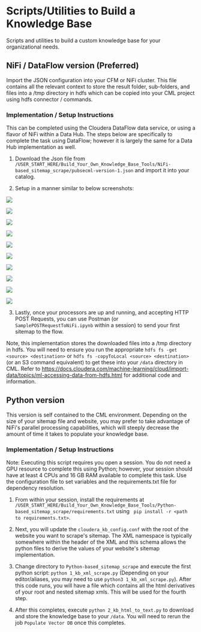 # Scripts/Utilities to Build a Knowledge Base
Scripts and utilities to build a custom knowledge base for your organizational needs. 

## NiFi / DataFlow version (Preferred)
Import the JSON configuration into your CFM or NiFi cluster. This file contains all the relevant context to store the result folder, sub-folders, and files into a /tmp directory in hdfs which can be copied into your CML project using hdfs connector / commands.

### Implementation / Setup Instructions
This can be completed using the Cloudera DataFlow data service, or using a flavor of NiFi within a Data Hub. The steps below are specifically to complete the task using DataFlow; however it is largely the same for a Data Hub implementation as well.

1. Download the Json file from `/USER_START_HERE/Build_Your_Own_Knowledge_Base_Tools/NiFi-based_sitemap_scrape/pubsecml-version-1.json` and import it into your catalog.

2. Setup in a manner similar to below screenshots:

![](/assets/build_your_own_kb_screenshots/nifi_implementation/setup-step1.png)

![](/assets/build_your_own_kb_screenshots/nifi_implementation/setup-step2.png)

![](/assets/build_your_own_kb_screenshots/nifi_implementation/setup-step3.png)

![](/assets/build_your_own_kb_screenshots/nifi_implementation/setup-step4.png)

![](/assets/build_your_own_kb_screenshots/nifi_implementation/setup-step5.png)

![](/assets/build_your_own_kb_screenshots/nifi_implementation/deploy-step1.png)

![](/assets/build_your_own_kb_screenshots/nifi_implementation/deploy-step2.png)

![](/assets/build_your_own_kb_screenshots/nifi_implementation/deploy-step3.png)

![](/assets/build_your_own_kb_screenshots/nifi_implementation/deploy-step4.png)

![](/assets/build_your_own_kb_screenshots/nifi_implementation/deploy-step5.png)

3. Lastly, once your processors are up and running, and accepting HTTP POST Requests, you can use Postman (or `SamplePOSTRequestToNiFi.ipynb` within a session) to send your first sitemap to the flow.

Note, this implementation stores the downloaded files into a /tmp directory in hdfs. You will need to ensure you run the appropriate `hdfs fs -get <source> <destination>` or `hdfs fs -copyToLocal <source> <destination>` (or an S3 command equivalent) to get these into your `/data` directory in CML. Refer to https://docs.cloudera.com/machine-learning/cloud/import-data/topics/ml-accessing-data-from-hdfs.html for additional code and information.



## Python version
This version is self contained to the CML environment. Depending on the size of your sitemap file and website, you may prefer to take advantage of NiFi's parallel processing capabilities, which will steeply decrease the amount of time it takes to populate your knowledge base.

### Implementation / Setup Instructions
Note: Executing this script requires you open a session. You do not need a GPU resource to complete this using Python; however, your session should have at least 4 CPUs and 16 GB RAM available to complete this task. Use the configuration file to set variables and the requirements.txt file for dependency resolution.

1. From within your session, install the requirements at `/USER_START_HERE/Build_Your_Own_Knowledge_Base_Tools/Python-based_sitemap_scrape/requirements.txt` using ` pip install -r <path to requirements.txt>`.

2. Next, you will update the `cloudera_kb_config.conf` with the root of the website you want to scrape's sitemap. The XML namespace is typically somewhere within the header of the XML and this schema allows the python files to derive the values of your website's sitemap implementation.

3. Change directory to `Python-based_sitemap_scrape` and execute the first python script: `python 1_kb_xml_scrape.py` (Depending on your editor/aliases, you may need to use `python3 1_kb_xml_scrape.py`). After this code runs, you will have a file which contains all the html derivatives of your root and nested sitemap xmls. This will be used for the fourth step.

4. After this completes, execute `python 2_kb_html_to_text.py` to download and store the knowledge base to your `/data`. You will need to rerun the job `Populate Vector DB` once this completes.
